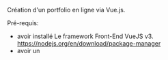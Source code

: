 Création d'un portfolio en ligne via Vue.js.

Pré-requis:
  - avoir installé Le framework Front-End VueJS v3. https://nodejs.org/en/download/package-manager
  - avoir un 
